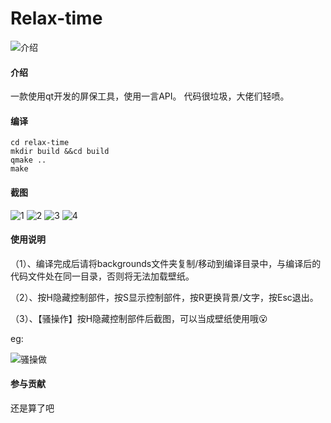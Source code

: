 # Relax-time
![介绍](https://storage.deepin.org/thread/202101242152268996_%E4%BB%8B%E7%BB%8D.png)
#### 介绍
一款使用qt开发的屏保工具，使用一言API。
代码很垃圾，大佬们轻喷。

#### 编译
```
cd relax-time
mkdir build &&cd build
qmake ..
make
```

#### 截图
![1](https://storage.deepin.org/thread/202101250956315561_screenshot1.png)
![2](https://storage.deepin.org/thread/202101250957052804_screenshot2.png)
![3](https://storage.deepin.org/thread/202101250957266685_screenshot4.png)
![4](https://storage.deepin.org/thread/202101250957371509_screenshot6.png)


#### 使用说明
（1）、编译完成后请将backgrounds文件夹复制/移动到编译目录中，与编译后的代码文件处在同一目录，否则将无法加载壁纸。

（2）、按H隐藏控制部件，按S显示控制部件，按R更换背景/文字，按Esc退出。

（3）、【骚操作】按H隐藏控制部件后截图，可以当成壁纸使用哦😮️

eg:

![骚操做](https://storage.deepin.org/thread/202101251000241215_screenshot7.png)
     

#### 参与贡献
还是算了吧
